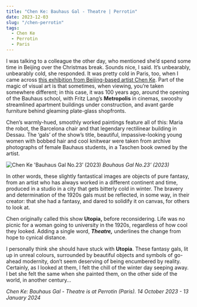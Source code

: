 ```yaml
---
title: "Chen Ke: Bauhaus Gal - Theatre | Perrotin"
date: 2023-12-03
slug: "/chen-perrotin"
tags:
  - Chen Ke
  - Perrotin
  - Paris 
---
```


I was talking to a colleague the other day, who mentioned she’d spend some time in Beijing over the Christmas break. Sounds nice, I said. It’s unbearably, unbearably cold, she responded. It was pretty cold in Paris, too, when I came across [this exhibition from Beijing-based artist Chen Ke](https://leaflet.perrotin.com/view/638/bauhaus-gal-theatre). Part of the magic of visual art is that sometimes, when viewing, you’re taken somewhere different; in this case, it was 100 years ago, around the opening of the Bauhaus school, with Fritz Lang’s **********Metropolis********** in cinemas, swooshy streamlined apartment buildings under construction, and avant garde furniture behind gleaming plate-glass shopfronts.

Chen’s warmly-hued, smoothly worked paintings feature all of this: Maria the robot, the Barcelona chair and that legendary rectilinear building in Dessau. The ‘gals’ of the show’s title, beautiful, impassive-looking young women with bobbed hair and cool knitwear were taken from archive photographs of female Bauhaus students, in a Taschen book owned by the artist.

![Chen Ke 'Bauhaus Gal No.23’ (2023)](/chen-perrotin-1.jpeg)
*Bauhaus Gal No.23’ (2023)*

In other words, these slightly fantastical images are objects of pure fantasy, from an artist who has always worked in a different continent and time, produced in a studio in a city that gets bitterly cold in winter. The bravery and determination of the 1920s gals must be reflected, in some way, in their creator: that she had a fantasy, and dared to solidify it on canvas, for others to look at. 

Chen originally called this show ********Utopia,******** before reconsidering. Life was no picnic for a woman going to university in the 1920s, regardless of how cool they looked. Adding a single word, *********Theatre,********* underlines the change from hope to cynical distance.

I personally think she should have stuck with ******Utopia******. These fantasy gals, lit up in unreal colours, surrounded by beautiful objects and symbols of go-ahead modernity, don’t seem deserving of being encumbered by reality. Certainly, as I looked at them, I felt the chill of the winter day seeping away. I bet she felt the same when she painted them, on the other side of the world, in another century…

*Chen Ke: Bauhaus Gal - Theatre is at Perrotin (Paris). 14 October 2023 - 13 January 2024*

